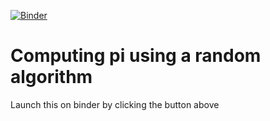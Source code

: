 [![Binder](https://mybinder.org/badge_logo.svg)](https://mybinder.org/v2/gh/wikfeldt/jupyterlab-demo/master)

# Computing pi using a random algorithm

Launch this on binder by clicking the button above